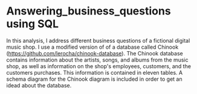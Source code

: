 # Answering_business_questions using SQL
In this analysis, I address different business questions of a fictional digital music shop. I use a modified version of of a database called Chinook (https://github.com/lerocha/chinook-database). The Chinook database contains information about the artists, songs, and albums from the music shop, as well as information on the shop's employees, customers, and the customers purchases. This information is contained in eleven tables. A schema diagram for the Chinook diagram is included in order to get an idead about the database.
